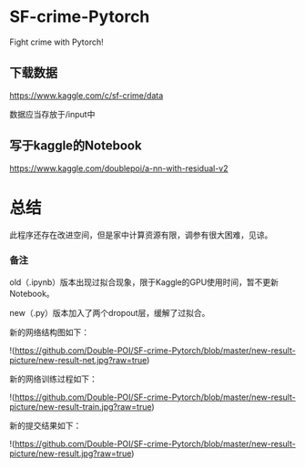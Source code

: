 # SF-crime-Pytorch

Fight crime with Pytorch!

## 下载数据

https://www.kaggle.com/c/sf-crime/data

数据应当存放于/input中

## 写于kaggle的Notebook

https://www.kaggle.com/doublepoi/a-nn-with-residual-v2

# 总结

此程序还存在改进空间，但是家中计算资源有限，调参有很大困难，见谅。

### 备注

old（.ipynb）版本出现过拟合现象，限于Kaggle的GPU使用时间，暂不更新Notebook。

new（.py）版本加入了两个dropout层，缓解了过拟合。

新的网络结构图如下：

!(https://github.com/Double-POI/SF-crime-Pytorch/blob/master/new-result-picture/new-result-net.jpg?raw=true)

新的网络训练过程如下：

!(https://github.com/Double-POI/SF-crime-Pytorch/blob/master/new-result-picture/new-result-train.jpg?raw=true)

新的提交结果如下：

!(https://github.com/Double-POI/SF-crime-Pytorch/blob/master/new-result-picture/new-result.jpg?raw=true)
